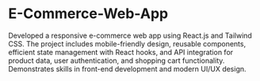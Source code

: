 # E-Commerce-Web-App
Developed a responsive e-commerce web app using React.js and Tailwind CSS. The project includes mobile-friendly design, reusable components, efficient state management with React hooks, and API integration for product data, user authentication, and shopping cart functionality. Demonstrates skills in front-end development and modern UI/UX design.

